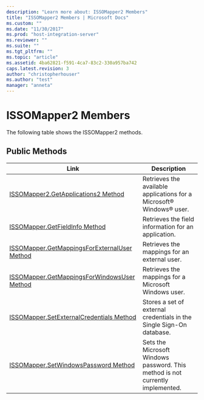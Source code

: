 ```yaml
---
description: "Learn more about: ISSOMapper2 Members"
title: "ISSOMapper2 Members | Microsoft Docs"
ms.custom: ""
ms.date: "11/30/2017"
ms.prod: "host-integration-server"
ms.reviewer: ""
ms.suite: ""
ms.tgt_pltfrm: ""
ms.topic: "article"
ms.assetid: 4ba62821-f591-4ca7-83c2-330a957ba742
caps.latest.revision: 3
author: "christopherhouser"
ms.author: "test"
manager: "anneta"
---
```

# ISSOMapper2 Members
The following table shows the ISSOMapper2 methods.  
  
## Public Methods  
  
|Link|Description|  
|-|-|  
|[ISSOMapper2.GetApplications2 Method](../esso/issomapper2-getapplications2-method.md)|Retrieves the available applications for a Microsoft® Windows® user.|  
|[ISSOMapper.GetFieldInfo Method](../esso/issomapper-getfieldinfo-method.md)|Retrieves the field information for an application.|  
|[ISSOMapper.GetMappingsForExternalUser Method](../esso/issomapper-getmappingsforexternaluser-method.md)|Retrieves the mappings for an external user.|  
|[ISSOMapper.GetMappingsForWindowsUser Method](../esso/issomapper-getmappingsforwindowsuser-method.md)|Retrieves the mappings for a Microsoft Windows user.|  
|[ISSOMapper.SetExternalCredentials Method](../esso/issomapper-setexternalcredentials-method.md)|Stores a set of external credentials in the Single Sign-On database.|  
|[ISSOMapper.SetWindowsPassword Method](../esso/issomapper-setwindowspassword-method.md)|Sets the Microsoft Windows password. This method is not currently implemented.|
